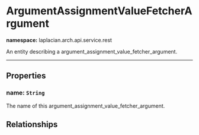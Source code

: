 

# **ArgumentAssignmentValueFetcherArgument**
**namespace:** laplacian.arch.api.service.rest

An entity describing a argument_assignment_value_fetcher_argument.



---

## Properties

### name: `String`
The name of this argument_assignment_value_fetcher_argument.

## Relationships
